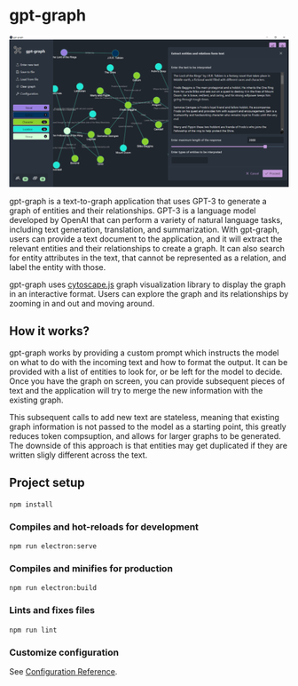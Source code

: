 # gpt-graph

![gpt-graph](https://github.com/achousa/gpt-graph/blob/main/extras/gpt-graph.png?raw=true)

gpt-graph is a text-to-graph application that uses GPT-3 to generate a graph of entities and their relationships. GPT-3 is a language model developed by OpenAI that can perform a variety of natural language tasks, including text generation, translation, and summarization. With gpt-graph, users can provide a text document to the application, and it will extract the relevant entities and their relationships to create a graph. It can also search for entity attributes in the text, that cannot be represented as a relation, and label the entity with those.

gpt-graph uses [cytoscape.js](https://js.cytoscape.org/) graph visualization library to display the graph in an interactive format. Users can explore the graph and its relationships by zooming in and out and moving around.

## How it works?

gpt-graph works by providing a custom prompt which instructs the model on what to do with the incoming text and how to format the output. It can be provided with a list of entities to look for, or be left for the model to decide. Once you have the graph on screen, you can provide subsequent pieces of text and the application will try to merge the new information with the existing graph.

This subsequent calls to add new text are stateless, meaning that existing graph information is not passed to the model as a starting point, this greatly reduces token compsuption, and allows for larger graphs to be generated. The downside of this approach is that entities may get duplicated if they are written sligly different across the text.

## Project setup
```
npm install
```

### Compiles and hot-reloads for development
```
npm run electron:serve
```

### Compiles and minifies for production
```
npm run electron:build
```

### Lints and fixes files
```
npm run lint
```

### Customize configuration
See [Configuration Reference](https://cli.vuejs.org/config/).
